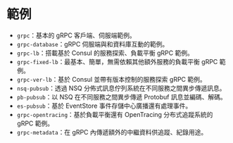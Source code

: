 # 範例

* `grpc`：基本的 gRPC 客戶端、伺服端範例。
* `grpc-database`：gRPC 伺服端與和資料庫互動的範例。
* `grpc-lb`：搭載基於 Consul 的服務探索、負載平衡 gRPC 範例。
* `grpc-fixed-lb`：最基本、簡單，無需依賴其他額外服務的負載平衡 gRPC 範例。
* `grpc-ver-lb`：基於 Consul 並帶有版本控制的服務探索 gRPC 範例。
* `nsq-pubsub`：透過 NSQ 分佈式訊息佇列系統在不同服務之間異步傳遞訊息。
* `pb-pubsub`：以 NSQ 在不同服務之間異步傳遞 Protobuf 訊息並編碼、解碼。
* `es-pubsub`：基於 EventStore 事件存儲中心廣播還有處理事件。
* `grpc-opentracing`：基於負載平衡還有 OpenTracing 分布式追蹤系統的 gRPC 範例。
* `grpc-metadata`：在 gRPC 內傳遞額外的中繼資料供追蹤、紀錄用途。